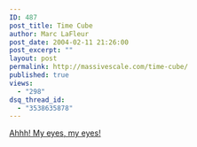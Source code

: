 ```yaml
---
ID: 487
post_title: Time Cube
author: Marc LaFleur
post_date: 2004-02-11 21:26:00
post_excerpt: ""
layout: post
permalink: http://massivescale.com/time-cube/
published: true
views:
  - "298"
dsq_thread_id:
  - "3538635878"
---
```

<div class="Section1"> <p><a href="http://www.timecube.com/" target="_blank">Ahhh! My eyes, my eyes!</a>&nbsp;</p></div>